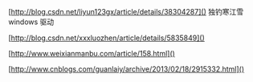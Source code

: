 [http://blog.csdn.net/liyun123gx/article/details/38304287]()
独钓寒江雪 windows 驱动

[http://blog.csdn.net/xxxluozhen/article/details/5835849]()

[http://www.weixianmanbu.com/article/158.html]()

[http://www.cnblogs.com/guanlaiy/archive/2013/02/18/2915332.html]()